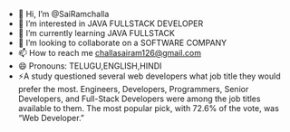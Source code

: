 - 👋 Hi, I’m @SaiRamchalla
- 👀 I’m interested in  JAVA FULLSTACK DEVELOPER
- 🌱 I’m currently learning JAVA FULLSTACK
- 💞️ I’m looking to collaborate on a SOFTWARE COMPANY
- 📫 How to reach me challasairam126@gmail.com 
- 😄 Pronouns: TELUGU,ENGLISH,HINDI
- ⚡A study questioned several web developers what job title they would prefer the most. Engineers, Developers, Programmers, Senior Developers, and Full-Stack Developers were among the job 
    titles available to them. The most popular pick, with 72.6% of the vote, was “Web Developer.”
<!---
SaiRamchallaa/SaiRamchallaa is a ✨ special ✨ repository because its `README.md` (this file) appears on your GitHub profile.
You can click the Preview link to take a look at your changes.
--->
